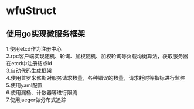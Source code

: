 # wfuStruct
使用go实现微服务框架
--------------
1.使用etcd作为注册中心  
2.rpc客户端实现随机、轮询、加权随机、加权轮询等负载均衡算法，获取服务器在etcd中注册结点id  
3.自动代码生成框架  
4.使用普罗米修斯对服务请求数量，各种错误的数量，请求耗时等指标进行监控  
5.使用yaml配置  
6.使用漏桶、计数器等进行限流  
7.使用jaeger做分布式追踪
